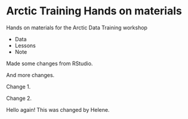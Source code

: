 # Arctic Training Hands on materials
Hands on materials for the Arctic Data Training workshop

* Data
* Lessons
* Note

Made some changes from RStudio.

And more changes.

Change 1.

Change 2.

Hello again! This was changed by Helene.